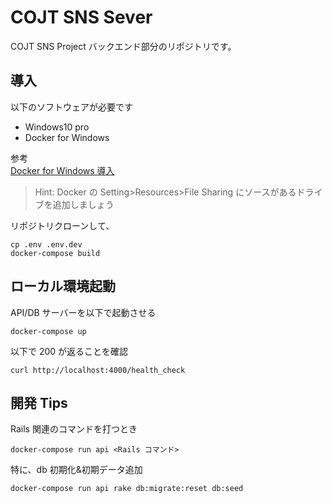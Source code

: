 # COJT SNS Sever

COJT SNS Project バックエンド部分のリポジトリです。

## 導入

以下のソフトウェアが必要です

- Windows10 pro
- Docker for Windows

参考  
[Docker for Windows 導入](https://qiita.com/fkooo/items/d2fddef9091b906675ca)

> Hint: Docker の Setting>Resources>File Sharing にソースがあるドライブを追加しましょう

リポジトリクローンして、

```
cp .env .env.dev
docker-compose build
```

## ローカル環境起動

API/DB サーバーを以下で起動させる

```
docker-compose up
```

以下で 200 が返ることを確認

```
curl http://localhost:4000/health_check
```

## 開発 Tips

Rails 関連のコマンドを打つとき

```
docker-compose run api <Rails コマンド>
```

特に、db 初期化&初期データ追加

```
docker-compose run api rake db:migrate:reset db:seed
```
